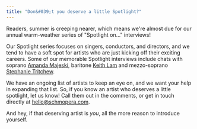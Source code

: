 ```yaml
---
title: "Don&#039;t you deserve a little Spotlight?"
---
```


Readers, summer is creeping nearer, which means we're almost due for our annual warm-weather series of "Spotlight on..." interviews!

Our Spotlight series focuses on singers, conductors, and directors, and we tend to have a soft spot for artists who are just kicking off their exciting careers. Some of our memorable Spotlight interviews include chats with soprano [Amanda Majeski](/spotlight-on-amanda-majeski/), baritone [Keith Lam](/spotlight-on-keith-lam/) and mezzo-soprano [Stephanie Tritchew](/spotlight-on-stephanie-tritchew/).

We have an ongoing list of artists to keep an eye on, and we want your help in expanding that list. So, if you know an artist who deserves a little spotlight, let us know! Call them out in the comments, or get in touch directly at [hello@schmopera.com](mailto:hello@schmopera.com). 

And hey, if that deserving artist is *you*, all the more reason to introduce yourself.




